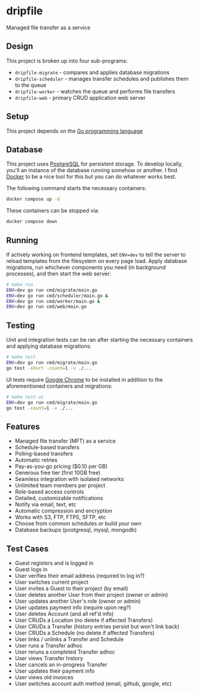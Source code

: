 # dripfile
Managed file transfer as a service

## Design
This project is broken up into four sub-programs:
* `dripfile-migrate` - compares and applies database migrations
* `dripfile-scheduler` - manages transfer schedules and publishes them to the queue
* `dripfile-worker` - watches the queue and performs file transfers
* `dripfile-web` - primary CRUD application web server

## Setup
This project depends on the [Go programming language](https://golang.org/dl/)

## Database
This project uses [PostgreSQL](https://www.postgresql.org/) for persistent storage.
To develop locally, you'll an instance of the database running somehow or another.
I find [Docker](https://www.docker.com/) to be a nice tool for this but you can do whatever works best.

The following command starts the necessary containers:
```bash
docker compose up -d
```

These containers can be stopped via:
```bash
docker compose down
```

## Running
If actively working on frontend templates, set `ENV=dev` to tell the server to reload templates from the filesystem on every page load.
Apply database migrations, run whichever components you need (in background processes), and then start the web server:
```bash
# make run
ENV=dev go run cmd/migrate/main.go
ENV=dev go run cmd/scheduler/main.go &
ENV=dev go run cmd/worker/main.go &
ENV=dev go run cmd/web/main.go
```

## Testing
Unit and integration tests can be ran after starting the necessary containers and applying database migrations:
```bash
# make test
ENV=dev go run cmd/migrate/main.go
go test -short -count=1 -v ./...
```

UI tests require [Google Chrome](https://www.google.com/chrome/) to be installed in addition to the aforementioned containers and migrations:
```bash
# make test-ui
ENV=dev go run cmd/migrate/main.go
go test -count=1 -v ./...
```

## Features
* Managed file transfer (MFT) as a service
* Schedule-based transfers
* Polling-based transfers
* Automatic retries
* Pay-as-you-go pricing ($0.10 per GB)
* Generous free tier (first 10GB free)
* Seamless integration with isolated networks
* Unlimited team members per project
* Role-based access controls
* Detailed, customizable notifications
* Notify via email, text, etc
* Automatic compression and encryption
* Works with S3, FTP, FTPS, SFTP, etc
* Choose from common schedules or build your own
* Database backups (postgresql, mysql, mongodb)

## Test Cases
* Guest registers and is logged in
* Guest logs in
* User verifies their email address (required to log in?)
* User switches current project
* User invites a Guest to their project (by email)
* User deletes another User from their project (owner or admin)
* User updates another User's role (owner or admin)
* User updates payment info (require upon reg?)
* User deletes Account (and all ref'd info)
* User CRUDs a Location (no delete if affected Transfers)
* User CRUDs a Transfer (history entries persist but won't link back)
* User CRUDs a Schedule (no delete if affected Transfers)
* User links / unlinks a Transfer and Schedule
* User runs a Transfer adhoc
* User reruns a completed Transfer adhoc
* User views Transfer history
* User cancels an in-progress Transfer
* User updates their payment info
* User views old invoices
* User switches account auth method (email, github, google, etc)
